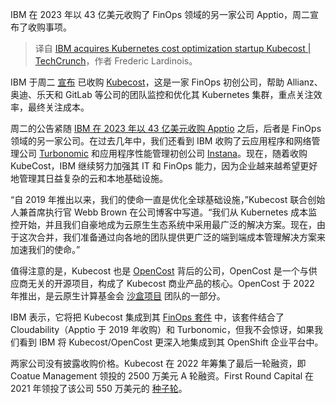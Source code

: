 
<!--
title: IBM收购Kubernetes成本优化初创公司Kubecost
cover: ./cover.png
-->

IBM 在 2023 年以 43 亿美元收购了 FinOps 领域的另一家公司 Apptio，周二宣布了收购事项。

> 译自 [IBM acquires Kubernetes cost optimization startup Kubecost | TechCrunch](https://techcrunch.com/2024/09/17/ibm-acquires-kubernetes-cost-optimization-startup-kubecost/)，作者 Frederic Lardinois。


IBM 于周二 [宣布](https://newsroom.ibm.com/blog-ibm-acquires-kubecost-to-broaden-hybrid-cloud-cost-management-capabilities) 已收购 [Kubecost](https://www.kubecost.com/)，这是一家 FinOps 初创公司，帮助 Allianz、奥迪、乐天和 GitLab 等公司的团队监控和优化其 Kubernetes 集群，重点关注效率，最终关注成本。

周二的公告紧随 [IBM 在 2023 年以 43 亿美元收购 Apptio](https://techcrunch.com/2023/06/26/ibm-acquires-apptio-from-vista-for-4-6b-in-cash-to-double-down-on-hybrid-cloud-services/) 之后，后者是 FinOps 领域的另一家公司。在过去几年中，我们还看到 IBM 收购了云应用程序和网络管理公司 [Turbonomic](https://techcrunch.com/2021/04/29/ibm-is-acquiring-turbonomic-valued-at-963m-in-2019/) 和应用程序性能管理初创公司 [Instana](https://techcrunch.com/2020/11/18/ibm-is-acquiring-apm-startup-instana-as-it-continues-to-expand-hybrid-cloud-vision/)。现在，随着收购 KubeCost，IBM 继续努力加强其 IT 和 FinOps 能力，因为企业越来越希望更好地管理其日益复杂的云和本地基础设施。

“自 2019 年推出以来，我们的使命一直是优化全球基础设施，”Kubecost 联合创始人兼首席执行官 Webb Brown 在公司博客中写道。“我们从 Kubernetes 成本监控开始，并且我们自豪地成为云原生生态系统中采用最广泛的解决方案。现在，由于这次合并，我们准备通过向各地的团队提供更广泛的端到端成本管理解决方案来加速我们的使命。”

值得注意的是，Kubecost 也是 [OpenCost](https://www.opencost.io/) 背后的公司，OpenCost 是一个与供应商无关的开源项目，构成了 Kubecost 商业产品的核心。OpenCost 于 2022 年推出，是云原生计算基金会 [沙盒项目](https://www.opencost.io/blog/introducing-opencost) 团队的一部分。

IBM 表示，它将把 Kubecost 集成到其 [FinOps 套件](https://www.ibm.com/blog/announcement/finops-for-all-cloud-costs-and-stakeholders/) 中，该套件结合了 Cloudability（Apptio 于 2019 年收购）和 Turbonomic，但我不会惊讶，如果我们看到 IBM 将 Kubecost/OpenCost 更深入地集成到其 OpenShift 企业平台中。

两家公司没有披露收购价格。Kubecost 在 2022 年筹集了最后一轮融资，即 Coatue Management 领投的 2500 万美元 A 轮融资。First Round Capital 在 2021 年领投了该公司 550 万美元的 [种子轮](https://blog.kubecost.com/blog/announcing-kubecost-first-round/)。
